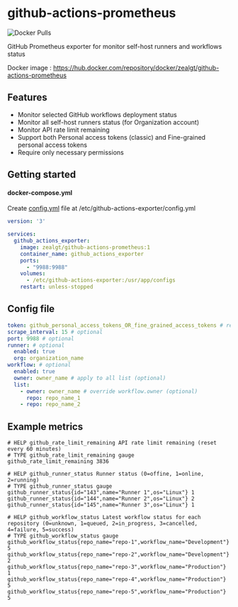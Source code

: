 # github-actions-prometheus

![Docker Pulls](https://img.shields.io/docker/pulls/zealgt/github-actions-prometheus)

GitHub Prometheus exporter for monitor self-host runners and workflows status

Docker image : https://hub.docker.com/repository/docker/zealgt/github-actions-prometheus

## Features

- Monitor selected GitHub workflows deployment status
- Monitor all self-host runners status (for Organization account)
- Monitor API rate limit remaining
- Support both Personal access tokens (classic) and Fine-grained personal access tokens
- Require only necessary permissions

## Getting started

#### docker-compose.yml

Create [config.yml](https://github.com/zealgt/github-actions-prometheus/blob/main/configs/config.example.yml) file at /etc/github-actions-exporter/config.yml

```YAML
version: '3'

services:
  github_actions_exporter:
    image: zealgt/github-actions-prometheus:1
    container_name: github_actions_exporter
    ports:
      - "9988:9988"
    volumes:
      - /etc/github-actions-exporter:/usr/app/configs
    restart: unless-stopped
```

## Config file

```YAML
token: github_personal_access_tokens_OR_fine_grained_access_tokens # require
scrape_interval: 15 # optional
port: 9988 # optional
runner: # optional
  enabled: true
  org: organization_name
workflow: # optional
  enabled: true
  owner: owner_name # apply to all list (optional)
  list:
    - owner: owner_name # override workflow.owner (optional)
      repo: repo_name_1
    - repo: repo_name_2
```

## Example metrics

```
# HELP github_rate_limit_remaining API rate limit remaining (reset every 60 minutes)
# TYPE github_rate_limit_remaining gauge
github_rate_limit_remaining 3836

# HELP github_runner_status Runner status (0=offine, 1=online, 2=running)
# TYPE github_runner_status gauge
github_runner_status{id="143",name="Runner 1",os="Linux"} 1
github_runner_status{id="144",name="Runner 2",os="Linux"} 2
github_runner_status{id="145",name="Runner 3",os="Linux"} 1

# HELP github_workflow_status Latest workflow status for each repository (0=unknown, 1=queued, 2=in_progress, 3=cancelled, 4=failure, 5=success)
# TYPE github_workflow_status gauge
github_workflow_status{repo_name="repo-1",workflow_name="Development"} 5
github_workflow_status{repo_name="repo-2",workflow_name="Development"} 2
github_workflow_status{repo_name="repo-3",workflow_name="Production"} 1
github_workflow_status{repo_name="repo-4",workflow_name="Production"} 5
github_workflow_status{repo_name="repo-5",workflow_name="Production"} 5
```
